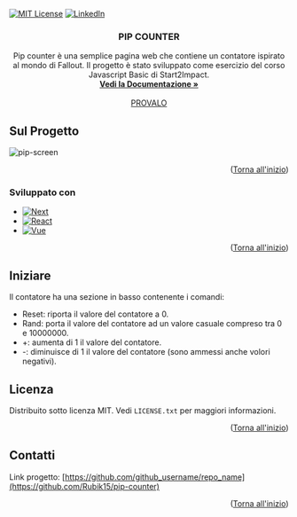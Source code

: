<!-- Improved compatibility of back to top link: See: https://github.com/othneildrew/Best-README-Template/pull/73 -->
<a name="readme-top"></a>

[![MIT License][license-shield]][license-url]
[![LinkedIn][linkedin-shield]][linkedin-url]

<h3 align="center">PIP COUNTER</h3>

  <p align="center">
    Pip counter è una semplice pagina web che contiene un contatore ispirato al mondo di Fallout.
    Il progetto è stato sviluppato come esercizio del corso Javascript Basic di Start2Impact.
    <br />
    <a href="https://github.com/Rubik15/pip-counter"><strong>Vedi la Documentazione »</strong></a>
    <br />
    <br />
    <a href="https://rubik15.github.io/pip-counter/">PROVALO</a>
  </p>
</div>


<!-- ABOUT THE PROJECT -->
## Sul Progetto

![pip-screen](https://github.com/Rubik15/pip-counter/assets/163205794/a823e8e7-5176-4890-af24-2283c5b7e636)

<p align="right">(<a href="#readme-top">Torna all'inizio</a>)</p>

### Sviluppato con

* [![Next][Next.js]][Next-url]
* [![React][React.js]][React-url]
* [![Vue][Vue.js]][Vue-url]

<p align="right">(<a href="#readme-top">Torna all'inizio</a>)</p>


<!-- GETTING STARTED -->
## Iniziare

Il contatore ha una sezione in basso contenente i comandi:

- Reset: riporta il valore del contatore a 0.
- Rand: porta il valore del contatore ad un valore casuale compreso tra 0 e 10000000.
- +: aumenta di 1 il valore del contatore.
- -: diminuisce di 1 il valore del contatore (sono ammessi anche volori negativi).

<!-- LICENSE -->
## Licenza

Distribuito sotto licenza MIT. Vedi `LICENSE.txt` per maggiori informazioni.

<p align="right">(<a href="#readme-top">Torna all'inizio</a>)</p>

<!-- CONTACT -->
## Contatti

Link progetto: [https://github.com/github_username/repo_name](https://github.com/Rubik15/pip-counter)

<p align="right">(<a href="#readme-top">Torna all'inizio</a>)</p>

<!-- MARKDOWN LINKS & IMAGES -->
<!-- https://www.markdownguide.org/basic-syntax/#reference-style-links -->
[license-shield]: https://img.shields.io/github/license/github_username/repo_name.svg?style=for-the-badge
[license-url]: https://github.com/Rubik15/pip-counter/blob/main/LICENSE.md
[linkedin-shield]: https://img.shields.io/badge/-LinkedIn-black.svg?style=for-the-badge&logo=linkedin&colorB=555
[linkedin-url]: https://www.linkedin.com/in/azzolini-matteo
[product-screenshot]: images/screenshot.png
[Next.js]: https://img.shields.io/badge/next.js-000000?style=for-the-badge&logo=nextdotjs&logoColor=white
[Next-url]: https://nextjs.org/
[React.js]: https://img.shields.io/badge/React-20232A?style=for-the-badge&logo=react&logoColor=61DAFB
[React-url]: https://reactjs.org/
[Vue.js]: https://img.shields.io/badge/Vue.js-35495E?style=for-the-badge&logo=vuedotjs&logoColor=4FC08D
[Vue-url]: https://vuejs.org/


